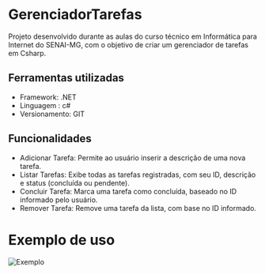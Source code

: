 # GerenciadorTarefas

Projeto desenvolvido durante as aulas do curso técnico em Informática para Internet do SENAI-MG, com o objetivo de criar um gerenciador de tarefas em Csharp.

## Ferramentas utilizadas
- Framework: .NET
- Linguagem : c#
- Versionamento: GIT

## Funcionalidades
- Adicionar Tarefa: Permite ao usuário inserir a descrição de uma nova tarefa.
- Listar Tarefas: Exibe todas as tarefas registradas, com seu ID, descrição e status (concluída ou pendente).
- Concluir Tarefa: Marca uma tarefa como concluída, baseado no ID informado pelo usuário.
- Remover Tarefa: Remove uma tarefa da lista, com base no ID informado.

# Exemplo de uso

![Exemplo](https://github.com/user-attachments/assets/60c46f33-43ef-48c8-95fb-786ddf713b17)
